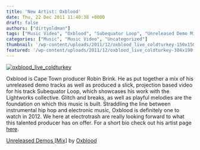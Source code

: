 ```yaml
---
title: 'New Artist: Oxblood'
date: Thu, 22 Dec 2011 11:40:38 +0000
draft: false
authors: ["dirtyoldman"]
tags: ["Music Video", "Oxblood", "Subequator Loop", "Unreleased Demo Mix"]
categories: ["Music", "Music Video", "Uncategorized"]
thumbnail: '/wp-content/uploads/2011/12/oxblood_live_coldturkey-150x150.jpg'
featured: '/wp-content/uploads/2011/12/oxblood_live_coldturkey-304x190.jpg'
---
```


[![](/wp-content/uploads/2011/12/oxblood_live_coldturkey-e1324486539351.jpeg "oxblood_live_coldturkey")](/2011/12/22/new-artist-oxblood/oxblood_live_coldturkey/)

Oxblood is Cape Town producer Robin Brink. He as put together a mix of his unreleased demo tracks as well as produced a slick, projection based video for his track Subequator Loop, which showcases his work with the Lightworks collective. Glitch and breaks, as well as playful melodies are the foundation on which this music is built. Straddling the line between instrumental hip hop and electronic music, Oxblood is definitely one to watch in 2012. We here at electrotrash are really looking forward to what this talented producer has on offer. For a short bio check out his artist page [here](/artists/oxblood/).

 [Unreleased Demos \[Mix\]](http://soundcloud.com/oxbloodmusic/sets/unreleased-demos-mix) by [Oxblood](http://soundcloud.com/oxbloodmusic)

